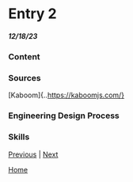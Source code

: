 # Entry 2
##### 12/18/23

### Content


### Sources
[Kaboom]{..https://kaboomjs.com/}


 ### Engineering Design Process
 


 ### Skills




[Previous](entry01.md) | [Next](entry03.md)

[Home](../README.md)
